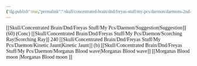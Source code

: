 ```yaml
---
{"dg-publish":true,"permalink":"/skull/concentrated-brain/dnd/freyas-stuff/my-pcs/daemon/daemons-2nd-level-spells/","tags":["Tagless"],"noteIcon":""}
---
```


<style id="Force_Custom_Fonts" type="text/css">@font-face{font-style:normal;font-family:"Merriweather";src:local("Merriweather")}@font-face{font-style:bolder;font-family:"Merriweather";src:local("Merriweather")}@font-face{font-style:normal;font-family:"Merriweather";src:local("Merriweather");unicode-range:U+0-FF,U+2E80-9FFF,U+F900-FAFF,U+FE30-FE4F,U+20000-2FA1F}@font-face{font-style:bolder;font-family:"Merriweather";src:local("Merriweather");unicode-range:U+0-FF,U+2E80-9FFF,U+F900-FAFF,U+FE30-FE4F,U+20000-2FA1F}@font-face{font-style:normal;font-family:"Merriweather";src:local("Merriweather");unicode-range:U+0-FF}@font-face{font-style:bolder;font-family:"Merriweather";src:local("Merriweather");unicode-range:U+0-FF}:not(pre):not(code):not(textarea):not(tt):not(kbd):not(samp):not(var){font-family:"Merriweather"!important}pre,code,textarea,tt,kbd,samp,var{font-family:monospace!important}pre *,code *,textarea *,tt *,kbd *,samp *,var *{font-family:monospace!important}</style>
[[Skull/Concentrated Brain/Dnd/Freyas Stuff/My Pcs/Daemon/Suggestion\|Suggestion]]  (60) (Conc)
[[Skull/Concentrated Brain/Dnd/Freyas Stuff/My Pcs/Daemon/Scorching Ray\|Scorching Ray]] 240
[[Skull/Concentrated Brain/Dnd/Freyas Stuff/My Pcs/Daemon/Kinetic Jaunt\|Kinetic Jaunt]] (b)
[[Skull/Concentrated Brain/Dnd/Freyas Stuff/My Pcs/Daemon/Morganas Blood wave\|Morganas Blood wave]]
[[Morganas Blood moon \|Morganas Blood moon ]]
